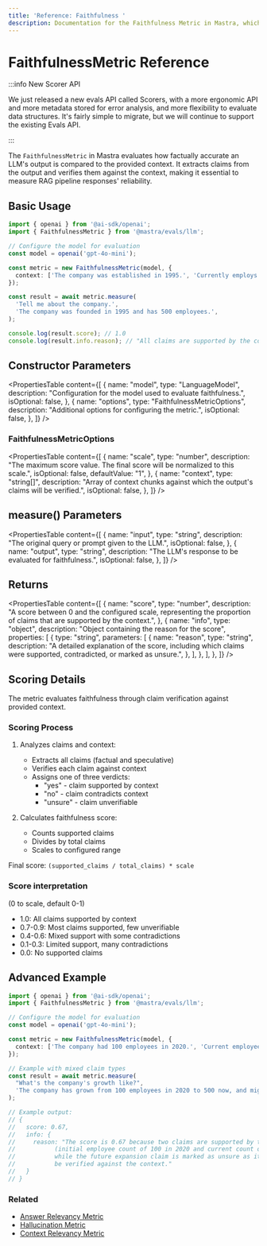 ```yaml
---
title: 'Reference: Faithfulness '
description: Documentation for the Faithfulness Metric in Mastra, which evaluates the factual accuracy of LLM outputs compared to the provided context.
---
```


# FaithfulnessMetric Reference

:::info New Scorer API

We just released a new evals API called Scorers, with a more ergonomic API and more metadata stored for error analysis, and more flexibility to evaluate data structures. It's fairly simple to migrate, but we will continue to support the existing Evals API.

:::

The `FaithfulnessMetric` in Mastra evaluates how factually accurate an LLM's output is compared to the provided context. It extracts claims from the output and verifies them against the context, making it essential to measure RAG pipeline responses' reliability.

## Basic Usage

```typescript
import { openai } from '@ai-sdk/openai';
import { FaithfulnessMetric } from '@mastra/evals/llm';

// Configure the model for evaluation
const model = openai('gpt-4o-mini');

const metric = new FaithfulnessMetric(model, {
  context: ['The company was established in 1995.', 'Currently employs around 450-550 people.'],
});

const result = await metric.measure(
  'Tell me about the company.',
  'The company was founded in 1995 and has 500 employees.',
);

console.log(result.score); // 1.0
console.log(result.info.reason); // "All claims are supported by the context."
```

## Constructor Parameters

<PropertiesTable
content={[
{
name: "model",
type: "LanguageModel",
description: "Configuration for the model used to evaluate faithfulness.",
isOptional: false,
},
{
name: "options",
type: "FaithfulnessMetricOptions",
description: "Additional options for configuring the metric.",
isOptional: false,
},
]}
/>

### FaithfulnessMetricOptions

<PropertiesTable
content={[
{
name: "scale",
type: "number",
description:
"The maximum score value. The final score will be normalized to this scale.",
isOptional: false,
defaultValue: "1",
},
{
name: "context",
type: "string[]",
description:
"Array of context chunks against which the output's claims will be verified.",
isOptional: false,
},
]}
/>

## measure() Parameters

<PropertiesTable
content={[
{
name: "input",
type: "string",
description: "The original query or prompt given to the LLM.",
isOptional: false,
},
{
name: "output",
type: "string",
description: "The LLM's response to be evaluated for faithfulness.",
isOptional: false,
},
]}
/>

## Returns

<PropertiesTable
content={[
{
name: "score",
type: "number",
description:
"A score between 0 and the configured scale, representing the proportion of claims that are supported by the context.",
},
{
name: "info",
type: "object",
description: "Object containing the reason for the score",
properties: [
{
type: "string",
parameters: [
{
name: "reason",
type: "string",
description:
"A detailed explanation of the score, including which claims were supported, contradicted, or marked as unsure.",
},
],
},
],
},
]}
/>

## Scoring Details

The metric evaluates faithfulness through claim verification against provided context.

### Scoring Process

1. Analyzes claims and context:
   - Extracts all claims (factual and speculative)
   - Verifies each claim against context
   - Assigns one of three verdicts:
     - "yes" - claim supported by context
     - "no" - claim contradicts context
     - "unsure" - claim unverifiable

2. Calculates faithfulness score:
   - Counts supported claims
   - Divides by total claims
   - Scales to configured range

Final score: `(supported_claims / total_claims) * scale`

### Score interpretation

(0 to scale, default 0-1)

- 1.0: All claims supported by context
- 0.7-0.9: Most claims supported, few unverifiable
- 0.4-0.6: Mixed support with some contradictions
- 0.1-0.3: Limited support, many contradictions
- 0.0: No supported claims

## Advanced Example

```typescript
import { openai } from '@ai-sdk/openai';
import { FaithfulnessMetric } from '@mastra/evals/llm';

// Configure the model for evaluation
const model = openai('gpt-4o-mini');

const metric = new FaithfulnessMetric(model, {
  context: ['The company had 100 employees in 2020.', 'Current employee count is approximately 500.'],
});

// Example with mixed claim types
const result = await metric.measure(
  "What's the company's growth like?",
  'The company has grown from 100 employees in 2020 to 500 now, and might expand to 1000 by next year.',
);

// Example output:
// {
//   score: 0.67,
//   info: {
//     reason: "The score is 0.67 because two claims are supported by the context
//           (initial employee count of 100 in 2020 and current count of 500),
//           while the future expansion claim is marked as unsure as it cannot
//           be verified against the context."
//   }
// }
```

### Related

- [Answer Relevancy Metric](./answer-relevancy)
- [Hallucination Metric](./hallucination)
- [Context Relevancy Metric](./context-relevancy)
